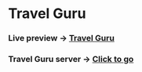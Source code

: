 
# Travel Guru 


### Live preview -> <a href="https://travel-guru-09.web.app/">Travel Guru</a>

### Travel Guru server -> <a href="https://github.com/MohammadSaifulIslam/travel-guru-server">Click to go</a>




